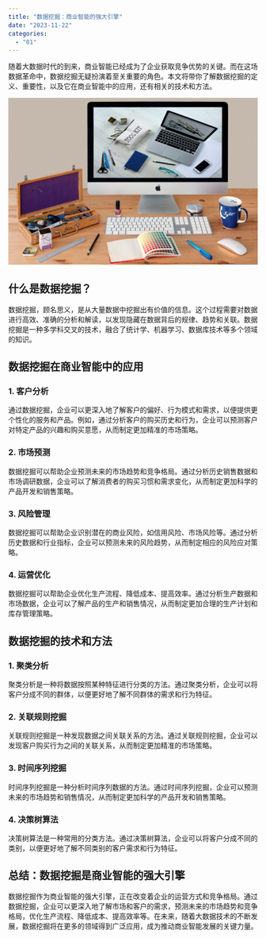 ```yaml
---
title: "数据挖掘：商业智能的强大引擎"
date: "2023-11-22"
categories: 
  - "01"
---
```


随着大数据时代的到来，商业智能已经成为了企业获取竞争优势的关键。而在这场数据革命中，数据挖掘无疑扮演着至关重要的角色。本文将带你了解数据挖掘的定义、重要性，以及它在商业智能中的应用，还有相关的技术和方法。

![](images/1697699683-communication-2805785-scaled.jpg)

## 什么是数据挖掘？

数据挖掘，顾名思义，是从大量数据中挖掘出有价值的信息。这个过程需要对数据进行高效、准确的分析和解读，以发现隐藏在数据背后的规律、趋势和关联。数据挖掘是一种多学科交叉的技术，融合了统计学、机器学习、数据库技术等多个领域的知识。

## 数据挖掘在商业智能中的应用

### 1\. 客户分析

通过数据挖掘，企业可以更深入地了解客户的偏好、行为模式和需求，以便提供更个性化的服务和产品。例如，通过分析客户的购买历史和行为，企业可以预测客户对特定产品的兴趣和购买意愿，从而制定更加精准的市场策略。

### 2\. 市场预测

数据挖掘可以帮助企业预测未来的市场趋势和竞争格局。通过分析历史销售数据和市场调研数据，企业可以了解消费者的购买习惯和需求变化，从而制定更加科学的产品开发和销售策略。

### 3\. 风险管理

数据挖掘可以帮助企业识别潜在的商业风险，如信用风险、市场风险等。通过分析历史数据和行业指标，企业可以预测未来的风险趋势，从而制定相应的风险应对策略。

### 4\. 运营优化

数据挖掘可以帮助企业优化生产流程、降低成本、提高效率。通过分析生产数据和市场数据，企业可以了解产品的生产和销售情况，从而制定更加合理的生产计划和库存管理策略。

## 数据挖掘的技术和方法

### 1\. 聚类分析

聚类分析是一种将数据按照某种特征进行分类的方法。通过聚类分析，企业可以将客户分成不同的群体，以便更好地了解不同群体的需求和行为特征。

### 2\. 关联规则挖掘

关联规则挖掘是一种发现数据之间关联关系的方法。通过关联规则挖掘，企业可以发现客户购买行为之间的关联关系，从而制定更加精准的市场策略。

### 3\. 时间序列挖掘

时间序列挖掘是一种分析时间序列数据的方法。通过时间序列挖掘，企业可以预测未来的市场趋势和销售情况，从而制定更加科学的产品开发和销售策略。

### 4\. 决策树算法

决策树算法是一种常用的分类方法。通过决策树算法，企业可以将客户分成不同的类别，以便更好地了解不同类别的客户需求和行为特征。

## 总结：数据挖掘是商业智能的强大引擎

数据挖掘作为商业智能的强大引擎，正在改变着企业的运营方式和竞争格局。通过数据挖掘，企业可以更深入地了解市场和客户的需求，预测未来的市场趋势和竞争格局，优化生产流程、降低成本、提高效率等。在未来，随着大数据技术的不断发展，数据挖掘将在更多的领域得到广泛应用，成为推动商业智能发展的关键力量。
